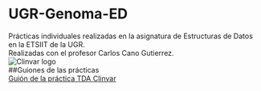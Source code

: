 # UGR-Genoma-ED

Prácticas individuales realizadas en la asignatura de Estructuras de Datos en la ETSIIT de la UGR.  
Realizadas con el profesor Carlos Cano Gutierrez.  
![Clinvar logo](https://s24.postimg.org/ycjaiaoj9/0029_2.png)  
##Guiones de las prácticas  
[Guión de la práctica TDA Clinvar](https://www.dropbox.com/s/x2mtkdy7i6h08bc/documentacion_v1.pdf?dl=0)
